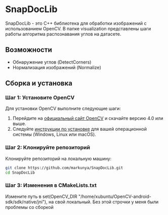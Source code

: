 # SnapDocLib

SnapDocLib - это C++ библиотека для обработки изображений с использованием OpenCV. В папке visualization представлены шаги работы алгоритма распознавания углов на датасете.

## Возможности

- Обнаружение углов (DetectCorners)
- Нормализация изображений (Normalize)

## Сборка и установка

### Шаг 1: Установите OpenCV
Для установки OpenCV выполните следующие шаги:

1. Перейдите на [официальный сайт OpenCV](https://opencv.org/releases/) и скачайте версию 4.0 или выше.
2. Следуйте [инструкции по установке](https://docs.opencv.org/master/df/d65/tutorial_table_of_content_introduction.html) для вашей операционной системы (Windows, Linux или macOS).

### Шаг 2: Клонируйте репозиторий
Клонируйте репозиторий на локальную машину:
```bash
git clone https://github.com/markunya/SnapDocLib.git
cd SnapDocLib
```

### Шаг 3: Изменения в CMakeLists.txt
Измените путь в set(OpenCV_DIR "/home/xubuntu/OpenCV-android-sdk/sdk/native/jni"), на свой локальный. Без этой строчки у меня были проблемы со сборкой
